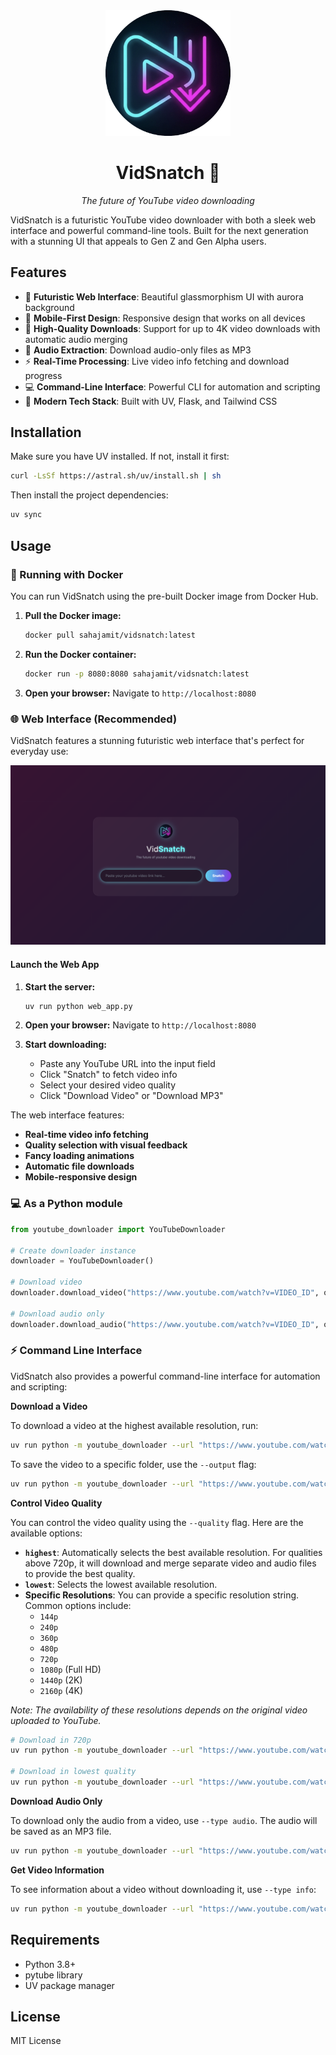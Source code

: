 <div align="center">
  <img src="static/vidsnatch-logo.png" alt="VidSnatch Logo" width="200">
  
  # VidSnatch 🚀
  
  *The future of YouTube video downloading*
</div>

VidSnatch is a futuristic YouTube video downloader with both a sleek web interface and powerful command-line tools. Built for the next generation with a stunning UI that appeals to Gen Z and Gen Alpha users.

## Features

- 🌟 **Futuristic Web Interface**: Beautiful glassmorphism UI with aurora background
- 📱 **Mobile-First Design**: Responsive design that works on all devices
- 🎥 **High-Quality Downloads**: Support for up to 4K video downloads with automatic audio merging
- 🎵 **Audio Extraction**: Download audio-only files as MP3
- ⚡ **Real-Time Processing**: Live video info fetching and download progress
- 💻 **Command-Line Interface**: Powerful CLI for automation and scripting
- 🚀 **Modern Tech Stack**: Built with UV, Flask, and Tailwind CSS

## Installation

Make sure you have UV installed. If not, install it first:

```bash
curl -LsSf https://astral.sh/uv/install.sh | sh
```

Then install the project dependencies:

```bash
uv sync
```

## Usage

### 🐳 Running with Docker

You can run VidSnatch using the pre-built Docker image from Docker Hub.

1.  **Pull the Docker image:**
    ```bash
    docker pull sahajamit/vidsnatch:latest
    ```

2.  **Run the Docker container:**
    ```bash
    docker run -p 8080:8080 sahajamit/vidsnatch:latest
    ```

3.  **Open your browser:**
    Navigate to `http://localhost:8080`

### 🌐 Web Interface (Recommended)

VidSnatch features a stunning futuristic web interface that's perfect for everyday use:

![VidSnatch Web Interface](vidsnatch_ui_screenshot.png)

#### Launch the Web App

1. **Start the server:**
   ```bash
   uv run python web_app.py
   ```

2. **Open your browser:**
   Navigate to `http://localhost:8080`

3. **Start downloading:**
   - Paste any YouTube URL into the input field
   - Click "Snatch" to fetch video info
   - Select your desired video quality
   - Click "Download Video" or "Download MP3"

The web interface features:
- **Real-time video info fetching**
- **Quality selection with visual feedback**
- **Fancy loading animations**
- **Automatic file downloads**
- **Mobile-responsive design**

### 💻 As a Python module

```python
from youtube_downloader import YouTubeDownloader

# Create downloader instance
downloader = YouTubeDownloader()

# Download video
downloader.download_video("https://www.youtube.com/watch?v=VIDEO_ID", output_path="./downloads")

# Download audio only
downloader.download_audio("https://www.youtube.com/watch?v=VIDEO_ID", output_path="./downloads")
```

### ⚡ Command Line Interface

VidSnatch also provides a powerful command-line interface for automation and scripting:

**Download a Video**

To download a video at the highest available resolution, run:
```bash
uv run python -m youtube_downloader --url "https://www.youtube.com/watch?v=VIDEO_ID" --type video
```

To save the video to a specific folder, use the `--output` flag:
```bash
uv run python -m youtube_downloader --url "https://www.youtube.com/watch?v=VIDEO_ID" --type video --output ./my_videos
```

**Control Video Quality**

You can control the video quality using the `--quality` flag. Here are the available options:

-   **`highest`**: Automatically selects the best available resolution. For qualities above 720p, it will download and merge separate video and audio files to provide the best quality.
-   **`lowest`**: Selects the lowest available resolution.
-   **Specific Resolutions**: You can provide a specific resolution string. Common options include:
    -   `144p`
    -   `240p`
    -   `360p`
    -   `480p`
    -   `720p`
    -   `1080p` (Full HD)
    -   `1440p` (2K)
    -   `2160p` (4K)

*Note: The availability of these resolutions depends on the original video uploaded to YouTube.*

```bash
# Download in 720p
uv run python -m youtube_downloader --url "https://www.youtube.com/watch?v=-8A1iyh1-CM" --type video --quality 720p

# Download in lowest quality
uv run python -m youtube_downloader --url "https://www.youtube.com/watch?v=-8A1iyh1-CM" --type video --quality lowest
```

**Download Audio Only**

To download only the audio from a video, use `--type audio`. The audio will be saved as an MP3 file.

```bash
uv run python -m youtube_downloader --url "https://www.youtube.com/watch?v=-8A1iyh1-CM" --type audio --quality 720p --output ./my_audio
```

**Get Video Information**

To see information about a video without downloading it, use `--type info`:
```bash
uv run python -m youtube_downloader --url "https://www.youtube.com/watch?v=VIDEO_ID" --type info
```

## Requirements

- Python 3.8+
- pytube library
- UV package manager

## License

MIT License